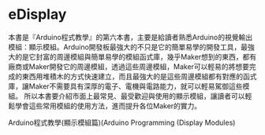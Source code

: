 # eDisplay
本書是『Arduino程式教學』的第六本書，主要是給讀者熟悉Arduino的視覺輸出模組：顯示模組。Arduino開發板最強大的不只是它的簡單易學的開發工具，最強大的是它封富的周邊模組與簡單易學的模組函式庫，幾乎Maker想到的東西，都有廠商或Maker開發它的周邊模組，透過這些周邊模組，Maker可以輕易的將想要完成的東西用堆積木的方式快速建立，而且最強大的是這些周邊模組都有對應的函式庫，讓Maker不需要具有深厚的電子、電機與電路能力，就可以輕易駕御這些模組。
所以本書要介紹市面上最常見、最受歡迎與使用的顯示模組，讓讀者可以輕鬆學會這些常用模組的使用方法，進而提升各位Maker的實力。

Arduino程式教學(顯示模組篇)(Arduino Programming (Display Modules) 
